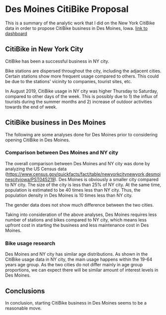 # Des Moines CitiBike Proposal
This is a summary of the analytic work that I did on the New York CitiBike data in order to propose CitiBike business in Des Moines, Iowa. 
[link to dashboard](https://public.tableau.com/profile/jihyun.moon#!/vizhome/DM_research/Story_DesMoinesResearch?publish=yes)

## CitiBike in New York City
CitiBike has been a successful business in NY city. 

Bike stations are dispersed throughout the city, including the adjacent cities. Certain stations show more frequent usage compared to others. This could be due to the stations' vicinity to companies, tourist sites, etc. 

In August 2019, CitiBike usage in NY city was higher Thursday to Saturday, compared to other days of the week. This is possibly due to 1) the influx of tourists during the summer months and 2) increase of outdoor activities towards the end of week. 

## CitiBike business in Des Moines
The following are some analyses done for Des Moines prior to considering opening CitiBike in Des Moines. 

### Comparison between Des Moines and NY city
The overall comparison between Des Moines and NY city was done by analyzing the US Census data (https://www.census.gov/quickfacts/fact/table/newyorkcitynewyork,desmoinescityiowa/PST045219). Des Moines is obviously a smaller city compared to NY city. The size of the city is less than 25% of NY city. At the same time, population is estimated to be 40 times less than NY city. Thus, the population density in Des Moines is 10 times less than NY city.

The gender data does not show much difference between the two cities. 

Taking into consideration of the above analyses, Des Moines requires less number of stations and bikes compared to NY city, which means less upfront cost in starting the business and less maintenance cost in Des Moines.

### Bike usage research
Des Moines and NY city has similar age distributions. As shown in the CitiBike usage data in NY city, the main usage happens within the 19-64 years age group. As the two cities do not differ mainly in age group proportions, we can expect there will be similar amount of interest levels in Des Moines. 

## Conclusions
In conclusion, starting CitiBike business in Des Moines seems to be a reasonable move. 
